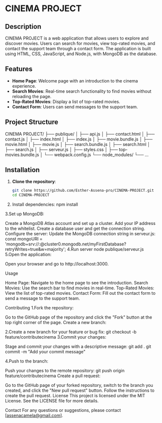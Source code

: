 # CINEMA PROJECT

## Description

CINEMA PROJECT is a web application that allows users to explore and discover movies. Users can search for movies, view top-rated movies, and contact the support team through a contact form. The application is built using HTML, CSS, JavaScript, and Node.js, with MongoDB as the database.

## Features

- **Home Page**: Welcome page with an introduction to the cinema experience.
- **Search Movies**: Real-time search functionality to find movies without reloading the page.
- **Top-Rated Movies**: Display a list of top-rated movies.
- **Contact Form**: Users can send messages to the support team.

## Project Structure
CINEMA PROJECT/
├── publique/
│ ├── api.js │
├── contact.html │
├── contact.js │
├── index.html │
├── index.js │
├── movie.bundle.js │ 
├── movie.html │ 
├── movie.js │
├── search.bundle.js │ 
├── search.html │
├── search.js │
├── serveur.js 
│ ├── styles.css │
├── top-movies.bundle.js │
└── webpack.config.js 
└── node_modules/ └── ...


## Installation

1. **Clone the repository**:
   ```bash
   git clone https://github.com/Esther-Assena-pro/CINEMA-PROJECT.git
   cd CINEMA-PROJECT
  2. Install dependencies:
      npm install

  3.Set up MongoDB:

Create a MongoDB Atlas account and set up a cluster.
Add your IP address to the whitelist.
Create a database user and get the connection string.
Configure the server:
   Update the MongoDB connection string in serveur.js:
              const mongoURI = 'mongodb+srv://<username>:<password>@cluster0.mongodb.net/myFirstDatabase?retryWrites=true&w=majority';
4.Run server
               node publique/serveur.js
5.Open the application:

Open your browser and go to http://localhost:3000.

Usage

Home Page: Navigate to the home page to see the introduction.
Search Movies: Use the search bar to find movies in real-time.
Top-Rated Movies: View the list of top-rated movies.
Contact Form: Fill out the contact form to send a message to the support team.

  Contributing
1.Fork the repository:

Go to the GitHub page of the repository and click the "Fork" button at the top right corner of the page.
Create a new branch:

2.Create a new branch for your feature or bug fix:
    git checkout -b feature/contributecinema
3.Commit your changes:

Stage and commit your changes with a descriptive message:
    git add .
git commit -m "Add your commit message"

4.Push to the branch:

Push your changes to the remote repository:
  git push origin feature/contributecinema
  Create a pull request:

Go to the GitHub page of your forked repository, switch to the branch you created, and click the "New pull request" button. Follow the instructions to create the pull request.
License
This project is licensed under the MIT License. See the LICENSE file for more details.

Contact
For any questions or suggestions, please contact [assenacamela@gmail.com].




   
